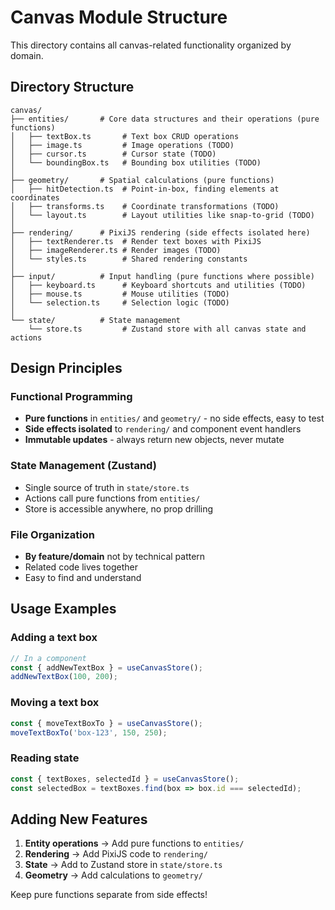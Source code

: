 # Canvas Module Structure

This directory contains all canvas-related functionality organized by domain.

## Directory Structure

```
canvas/
├── entities/       # Core data structures and their operations (pure functions)
│   ├── textBox.ts       # Text box CRUD operations
│   ├── image.ts         # Image operations (TODO)
│   ├── cursor.ts        # Cursor state (TODO)
│   └── boundingBox.ts   # Bounding box utilities (TODO)
│
├── geometry/       # Spatial calculations (pure functions)
│   ├── hitDetection.ts  # Point-in-box, finding elements at coordinates
│   ├── transforms.ts    # Coordinate transformations (TODO)
│   └── layout.ts        # Layout utilities like snap-to-grid (TODO)
│
├── rendering/      # PixiJS rendering (side effects isolated here)
│   ├── textRenderer.ts  # Render text boxes with PixiJS
│   ├── imageRenderer.ts # Render images (TODO)
│   └── styles.ts        # Shared rendering constants
│
├── input/          # Input handling (pure functions where possible)
│   ├── keyboard.ts      # Keyboard shortcuts and utilities (TODO)
│   ├── mouse.ts         # Mouse utilities (TODO)
│   └── selection.ts     # Selection logic (TODO)
│
└── state/          # State management
    └── store.ts         # Zustand store with all canvas state and actions
```

## Design Principles

### Functional Programming
- **Pure functions** in `entities/` and `geometry/` - no side effects, easy to test
- **Side effects isolated** to `rendering/` and component event handlers
- **Immutable updates** - always return new objects, never mutate

### State Management (Zustand)
- Single source of truth in `state/store.ts`
- Actions call pure functions from `entities/`
- Store is accessible anywhere, no prop drilling

### File Organization
- **By feature/domain** not by technical pattern
- Related code lives together
- Easy to find and understand

## Usage Examples

### Adding a text box
```typescript
// In a component
const { addNewTextBox } = useCanvasStore();
addNewTextBox(100, 200);
```

### Moving a text box
```typescript
const { moveTextBoxTo } = useCanvasStore();
moveTextBoxTo('box-123', 150, 250);
```

### Reading state
```typescript
const { textBoxes, selectedId } = useCanvasStore();
const selectedBox = textBoxes.find(box => box.id === selectedId);
```

## Adding New Features

1. **Entity operations** → Add pure functions to `entities/`
2. **Rendering** → Add PixiJS code to `rendering/`
3. **State** → Add to Zustand store in `state/store.ts`
4. **Geometry** → Add calculations to `geometry/`

Keep pure functions separate from side effects!
